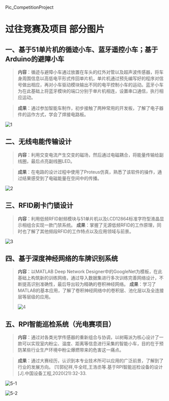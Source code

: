 Pic_CompetitionProject
# 过往竞赛及项目 部分图片
## 一、基于51单片机的循迹小车、蓝牙遥控小车；基于Arduino的避障小车
> **内容**：循迹与避障小车通过放置在车头的红外对管以及超声波传感器，将车身周围信息以高低电平形式传回单片机，单片机通过预先编写好的程序对信号做出相应，再对小车驱动模块输出不同的电平控制小车的运动。蓝牙小车为在此基础上将蓝牙模块的端口分别于单片机相连，设置串口通信，执行相应运动。

> **成果**：通过参加智能车制作，初步接触了两种常用的开发板，了解了电子器件的运作方式，学会了焊接电路板。

![1](https://github.com/nana-nana-Nanaki/Pic_CompetitionProject/assets/88976758/107fdfc5-6fa5-4ba7-a190-6424033c3017)


## 二、无线电能传输设计
> **内容**：利用交变电流产生交变的磁场，然后通过电磁耦合，将能量传输给副线圈，最后点亮副线圈LED。

> **成果**：在电路的设计过程中使用了Proteus仿真，熟悉了该软件的操作，通过结果感受到了电磁能量在空间中的传播。

![2](https://github.com/nana-nana-Nanaki/Pic_CompetitionProject/assets/88976758/230485e1-d7c3-42e5-86c9-c3c6fe6ae3a8)


## 三、RFID刷卡门锁设计
> **内容**：利用低频RFID射频模块与51单片机以及LCD12864标准字符型液晶显示相组合实现一款门禁系统。
> **成果**：掌握了无源低频RFID的工作原理，同时也了解了其他频段RFID的工作特点以及应用领域与前景。

![3](https://github.com/nana-nana-Nanaki/Pic_CompetitionProject/assets/88976758/a4089413-d5e6-403a-a774-cd9e2d3027a9)

## 四、基于深度神经网络的车牌识别系统
> **内容**：以MATLAB Deep Network Designer中的GoogleNet为模板，在此基础上构筑新的训练网络，通过导入数据集进行多次训练完善网络设计，不断提高识别准确性，最后导出较为精确的卷积神经网络。
> **成果**：学习了MATLAB的基本应用，了解了卷积神经网络中的卷积层、池化层以及全连接层等层级的应用。
>
> ![4](https://github.com/nana-nana-Nanaki/Pic_CompetitionProject/assets/88976758/cc5c6dca-5a8f-4402-9a8f-2e5218716dbf)


## 五、RPI智能巡检系统（光电赛项目）
> **内容**：通过对各类光学传感器的重新组合与协调，以树莓派为核心设计了一款可以实现室内粉尘、温度、距离等信息进行采集的智能小车，目的在于预防某些行业生产环境中粉尘爆燃带来的危害这一痛点。

> **成果**：通过大赛经历，认识到本专业技术所可以应用的广泛前景，了解到了行业的发展方向。
> [1]郭纪祥,牛全旺,王浩丞等.基于RPI智能巡检设备的设计[J].中国设备工程,2020(21):32-33.

![5-1](https://github.com/nana-nana-Nanaki/Pic_CompetitionProject/assets/88976758/6fd55309-7c05-4bed-87bf-8844d6771266)

![5-2](https://github.com/nana-nana-Nanaki/Pic_CompetitionProject/assets/88976758/bc2136c8-68fb-4e2b-8080-f707a40c9f72)











